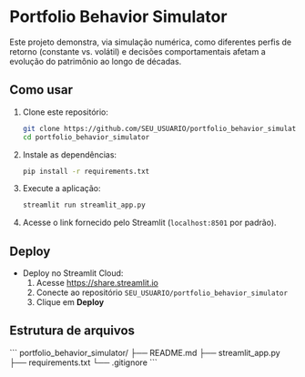 # Portfolio Behavior Simulator

Este projeto demonstra, via simulação numérica, como diferentes perfis de retorno (constante vs. volátil) e decisões comportamentais afetam a evolução do patrimônio ao longo de décadas.

## Como usar

1. Clone este repositório:
   ```bash
   git clone https://github.com/SEU_USUARIO/portfolio_behavior_simulator.git
   cd portfolio_behavior_simulator
   ```

2. Instale as dependências:
   ```bash
   pip install -r requirements.txt
   ```

3. Execute a aplicação:
   ```bash
   streamlit run streamlit_app.py
   ```

4. Acesse o link fornecido pelo Streamlit (`localhost:8501` por padrão).

## Deploy

- Deploy no Streamlit Cloud:
  1. Acesse https://share.streamlit.io
  2. Conecte ao repositório `SEU_USUARIO/portfolio_behavior_simulator`
  3. Clique em **Deploy**

## Estrutura de arquivos

\`\`\`
portfolio_behavior_simulator/
├── README.md
├── streamlit_app.py
├── requirements.txt
└── .gitignore
\`\`\`
